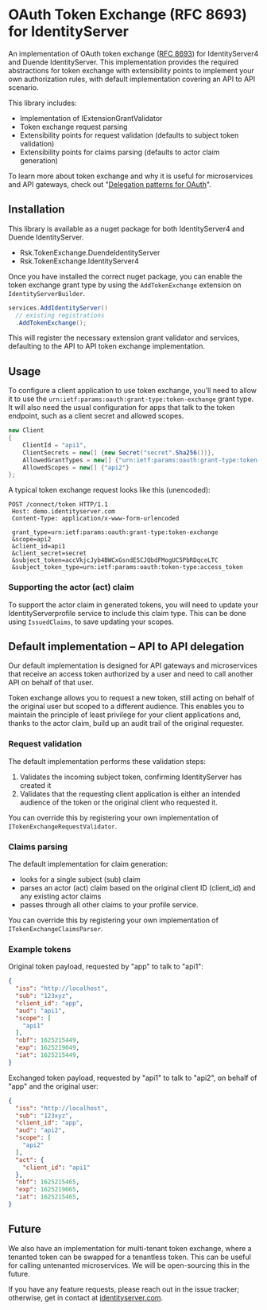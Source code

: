 # OAuth Token Exchange (RFC 8693) for IdentityServer

An implementation of OAuth token exchange ([RFC 8693](https://www.rfc-editor.org/rfc/rfc8693.html)) for IdentityServer4 and Duende IdentityServer. This implementation provides the required abstractions for token exchange with extensibility points to implement your own authorization rules, with default implementation covering an API to API scenario.

This library includes:

- Implementation of IExtensionGrantValidator
- Token exchange request parsing
- Extensibility points for request validation (defaults to subject token validation)
- Extensibility points for claims parsing (defaults to actor claim generation)

To learn more about token exchange and why it is useful for microservices and API gateways, check out "[Delegation patterns for OAuth](https://www.scottbrady91.com/OAuth/Delegation-Patterns-for-OAuth-20)".

## Installation

This library is available as a nuget package for both IdentityServer4 and Duende IdentityServer.

- Rsk.TokenExchange.DuendeIdentityServer
- Rsk.TokenExchange.IdentityServer4

Once you have installed the correct nuget package, you can enable the token exchange grant type by using the `AddTokenExchange` extension on `IdentityServerBuilder`.

```csharp
services.AddIdentityServer()
  // existing registrations
  .AddTokenExchange();
```

This will register the necessary extension grant validator and services, defaulting to the API to API token exchange implementation.

## Usage

To configure a client application to use token exchange, you’ll need to allow it to use the `urn:ietf:params:oauth:grant-type:token-exchange` grant type. It will also need the usual configuration for apps that talk to the token endpoint, such as a client secret and allowed scopes.

```csharp
new Client
{
    ClientId = "api1",
    ClientSecrets = new[] {new Secret("secret".Sha256())},
    AllowedGrantTypes = new[] {"urn:ietf:params:oauth:grant-type:token-exchange"},
    AllowedScopes = new[] {"api2"}
};
```

A typical token exchange request looks like this (unencoded):

```HTTP
POST /connect/token HTTP/1.1
 Host: demo.identityserver.com
 Content-Type: application/x-www-form-urlencoded

 grant_type=urn:ietf:params:oauth:grant-type:token-exchange
 &scope=api2
 &client_id=api1
 &client_secret=secret
 &subject_token=accVkjcJyb4BWCxGsndESCJQbdFMogUC5PbRDqceLTC
 &subject_token_type=urn:ietf:params:oauth:token-type:access_token
```

### Supporting the actor (act) claim

To support the actor claim in generated tokens, you will need to update your IdentityServerprofile service to include this claim type. This can be done using `IssuedClaims`, to save updating your scopes.

## Default implementation – API to API delegation

Our default implementation is designed for API gateways and microservices that receive an access token authorized by a user and need to call another API on behalf of that user.

Token exchange allows you to request a new token, still acting on behalf of the original user but scoped to a different audience. This enables you to maintain the principle of least privilege for your client applications and, thanks to the actor claim, build up an audit trail of the original requester.

### Request validation

The default implementation performs these validation steps:

1. Validates the incoming subject token, confirming IdentityServer has created it
2. Validates that the requesting client application is either an intended audience of the token or the original client who requested it.

You can override this by registering your own implementation of `ITokenExchangeRequestValidator`.

### Claims parsing

The default implementation for claim generation:

- looks for a single subject (sub) claim
- parses an actor (act) claim based on the original client ID (client_id) and any existing actor claims
- passes through all other claims to your profile service.

You can override this by registering your own implementation of `ITokenExchangeClaimsParser`.

### Example tokens

Original token payload, requested by "app" to talk to "api1":

```json
{
  "iss": "http://localhost",
  "sub": "123xyz",
  "client_id": "app",
  "aud": "api1",
  "scope": [
    "api1"
  ],
  "nbf": 1625215449,
  "exp": 1625219049,
  "iat": 1625215449,
}
```

Exchanged token payload, requested by "api1" to talk to "api2", on behalf of "app" and the original user:

```json
{
  "iss": "http://localhost",
  "sub": "123xyz",
  "client_id": "app",
  "aud": "api2",
  "scope": [
    "api2"
  ],
  "act": {
    "client_id": "api1"
  },
  "nbf": 1625215465,
  "exp": 1625219065,
  "iat": 1625215465,
}
```

## Future

We also have an implementation for multi-tenant token exchange, where a tenanted token can be swapped for a tenantless token. This can be useful for calling untenanted microservices. We will be open-sourcing this in the future.

If you have any feature requests, please reach out in the issue tracker; otherwise, get in contact at [identityserver.com](https://www.identityserver.com).
